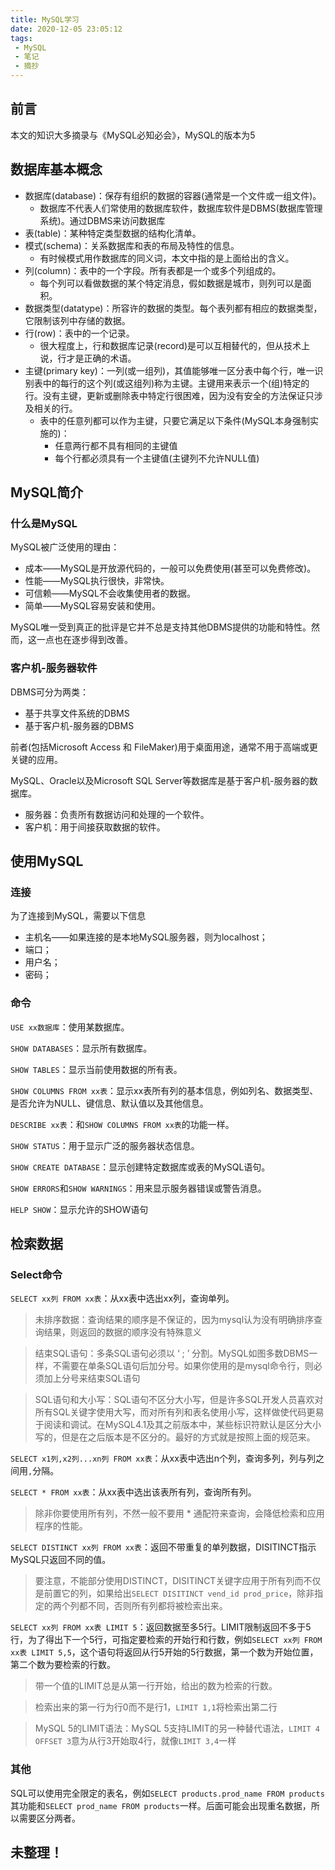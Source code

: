 ```yaml
---
title: MySQL学习
date: 2020-12-05 23:05:12
tags: 
 - MySQL
 - 笔记
 - 摘抄
---
```


## 前言

本文的知识大多摘录与《MySQL必知必会》，MySQL的版本为5

<!-- more -->

## 数据库基本概念

- 数据库(database)：保存有组织的数据的容器(通常是一个文件或一组文件)。
  - 数据库不代表人们常使用的数据库软件，数据库软件是DBMS(数据库管理系统)。通过DBMS来访问数据库
- 表(table)：某种特定类型数据的结构化清单。
- 模式(schema)：关系数据库和表的布局及特性的信息。
  - 有时候模式用作数据库的同义词，本文中指的是上面给出的含义。
- 列(column)：表中的一个字段。所有表都是一个或多个列组成的。
  - 每个列可以看做数据的某个特定消息，假如数据是城市，则列可以是面积。
- 数据类型(datatype)：所容许的数据的类型。每个表列都有相应的数据类型，它限制该列中存储的数据。
- 行(row)：表中的一个记录。
  - 很大程度上，行和数据库记录(record)是可以互相替代的，但从技术上说，行才是正确的术语。
- 主键(primary key)：一列(或一组列)，其值能够唯一区分表中每个行，唯一识别表中的每行的这个列(或这组列)称为主键。主键用来表示一个(组)特定的行。没有主键，更新或删除表中特定行很困难，因为没有安全的方法保证只涉及相关的行。
  - 表中的任意列都可以作为主键，只要它满足以下条件(MySQL本身强制实施的)：
    - 任意两行都不具有相同的主键值
    - 每个行都必须具有一个主键值(主键列不允许NULL值)

## MySQL简介

### 什么是MySQL

MySQL被广泛使用的理由：

- 成本——MySQL是开放源代码的，一般可以免费使用(甚至可以免费修改)。
- 性能——MySQL执行很快，非常快。
- 可信赖——MySQL不会收集使用者的数据。
- 简单——MySQL容易安装和使用。

MySQL唯一受到真正的批评是它并不总是支持其他DBMS提供的功能和特性。然而，这一点也在逐步得到改善。

### 客户机-服务器软件

DBMS可分为两类：

- 基于共享文件系统的DBMS
- 基于客户机-服务器的DBMS

前者(包括Microsoft Access 和 FileMaker)用于桌面用途，通常不用于高端或更关键的应用。

MySQL、Oracle以及Microsoft SQL Server等数据库是基于客户机-服务器的数据库。

- 服务器：负责所有数据访问和处理的一个软件。
- 客户机：用于间接获取数据的软件。

## 使用MySQL

### 连接

为了连接到MySQL，需要以下信息

- 主机名——如果连接的是本地MySQL服务器，则为localhost；
- 端口；
- 用户名；
- 密码；

### 命令

`USE xx数据库`：使用某数据库。

`SHOW DATABASES`：显示所有数据库。

`SHOW TABLES`：显示当前使用数据的所有表。

`SHOW COLUMNS FROM xx表`：显示xx表所有列的基本信息，例如列名、数据类型、是否允许为NULL、键信息、默认值以及其他信息。

`DESCRIBE xx表`：和`SHOW COLUMNS FROM xx表`的功能一样。

`SHOW STATUS`：用于显示广泛的服务器状态信息。

`SHOW CREATE DATABASE`：显示创建特定数据库或表的MySQL语句。

`SHOW ERRORS`和`SHOW WARNINGS`：用来显示服务器错误或警告消息。

`HELP SHOW`：显示允许的SHOW语句

## 检索数据

### Select命令

`SELECT xx列 FROM xx表`：从xx表中选出xx列，查询单列。

> 未排序数据：查询结果的顺序是不保证的，因为mysql认为没有明确排序查询结果，则返回的数据的顺序没有特殊意义

> 结束SQL语句：多条SQL语句必须以 ‘ ; ’ 分割。MySQL如图多数DBMS一样，不需要在单条SQL语句后加分号。如果你使用的是mysql命令行，则必须加上分号来结束SQL语句

> SQL语句和大小写：SQL语句不区分大小写，但是许多SQL开发人员喜欢对所有SQL关键字使用大写，而对所有列和表名使用小写，这样做使代码更易于阅读和调试。在MySQL4.1及其之前版本中，某些标识符默认是区分大小写的，但是在之后版本是不区分的。最好的方式就是按照上面的规范来。

`SELECT x1列,x2列...xn列 FROM xx表`：从xx表中选出n个列，查询多列，列与列之间用`,`分隔。

`SELECT * FROM xx表`：从xx表中选出该表所有列，查询所有列。

> 除非你要使用所有列，不然一般不要用 * 通配符来查询，会降低检索和应用程序的性能。

`SELECT DISTINCT xx列 FROM xx表`：返回不带重复的单列数据，DISITINCT指示MySQL只返回不同的值。

> 要注意，不能部分使用DISTINCT，DISITINCT关键字应用于所有列而不仅是前置它的列，如果给出`SELECT DISITINCT vend_id prod_price`，除非指定的两个列都不同，否则所有列都将被检索出来。

`SELECT xx列 FROM xx表 LIMIT 5`：返回数据至多5行。LIMIT限制返回不多于5行，为了得出下一个5行，可指定要检索的开始行和行数，例如`SELECT xx列 FROM xx表 LIMIT 5,5`，这个语句将返回从行5开始的5行数据，第一个数为开始位置，第二个数为要检索的行数。

> 带一个值的LIMIT总是从第一行开始，给出的数为检索的行数。

> 检索出来的第一行为行0而不是行1，`LIMIT 1,1`将检索出第二行

> MySQL 5的LIMIT语法：MySQL 5支持LIMIT的另一种替代语法，`LIMIT 4 OFFSET 3`意为从行3开始取4行，就像`LIMIT 3,4`一样

### 其他

​	SQL可以使用完全限定的表名，例如`SELECT products.prod_name FROM products`其功能和`SELECT prod_name FROM products`一样。后面可能会出现重名数据，所以需要区分两者。



## 未整理！